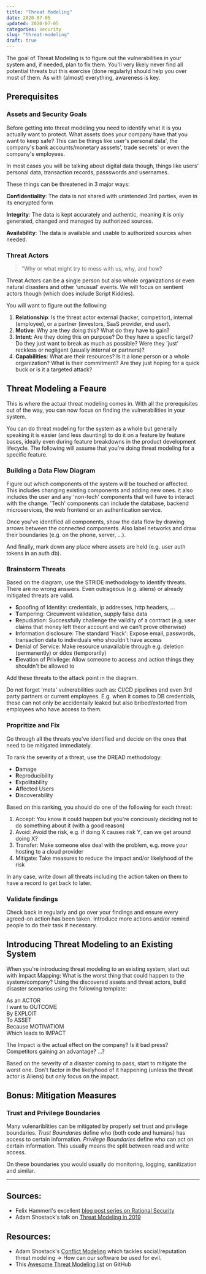 ```yaml
---
title: "Threat Modeling"
date: 2020-07-05
updated: 2020-07-05
categories: security
slug: "threat-modeling"
draft: true
---
```


The goal of Threat Modeling is to figure out the vulnerabilities in your system and, if needed, plan to fix them. You'll very likely never find all potential threats but this exercise (done regularly) should help you over most of them. As with (almost) everything, awareness is key.

## Prerequisites

### Assets and Security Goals

Before getting into threat modeling you need to identify what it is you actually want to protect. What assets does your company have that you want to keep safe? This can be things like user's personal data', the company's bank accounts/monetary asssets',  trade secrets' or even the company's employees.

In most cases you will be talking about digital data though, things like users' personal data, transaction records, passswords and usernames.

These things can be threatened in 3 major ways:

**Confidentiality**: The data is not shared with unintended 3rd parties, even in its encrypted form

**Integrity**: The data is kept accurately and authentic, meaning it is only generated, changed and managed by authorized sources.

**Availability**: The data is available and usable to authorized sources when needed.


### Threat Actors

> "Why or what might try to mess with us, why, and how?

Threat Actors can be a single person but also whole organizations or even natural disasters and other 'unusual' events. We will focus on sentient actors though (which does include Script Kiddies).

You will want to figure out the following:

1. **Relationship**: Is the threat actor external (hacker, competitor), internal (employee), or a partner (investors, SaaS provider, end user).
2. **Motive**: Why are they doing this? What do they have to gain?
3. **Intent**: Are they doing this on purpose? Do they have a specfic target? Do they just want to break as much as possible? Were they 'just' reckless or negligent (usually internal or partners)?
4. **Capabilities**: What are their resources? Is it a lone person or a whole organization? What is their commitment? Are they just hoping for a quick buck or is it a targeted attack?



## Threat Modeling a Feaure

This is where the actual threat modeling comes in. With all the prerequisites out of the way, you can now focus on finding the vulnerabilities in your system.

You can do threat modeling for the system as a whole but generally speaking it is easier (and less daunting) to do it on a feature by feature bases, ideally even during feature breakdowns in the product development lifecycle. The following will assume that you're doing threat modeling for a specific feature.

### Building a Data Flow Diagram

Figure out which components of the system will be touched or affected. This includes changing existing components and adding new ones. it also includes the user and any 'non-tech' components that will have to interact with the change. 'Tech' components can include the database, backend microservices, the web frontend or an authentication service.

Once you've identified all components, show the data flow by drawing arrows between the connected components. Also label networks and draw their boundaries (e.g. on the phone, server, ...).

And finally, mark down any place where assets are held (e.g. user auth tokens in an auth db).

### Brainstorm Threats

Based on the diagram, use the STRIDE methodology to identify threats. There are no wrong answers. Even outrageous (e.g. aliens) or already mitigated threats are valid.

* **S**poofing of Identity: credentials, ip addresses, http headers, ...
* **T**ampering: Circumvent validation, supply false data
* **R**epudiation: Successfully challenge the vaildity of a contract (e.g. user claims that money left theor account and we can't prove otherwise)
* **I**nformation disclosure: The standard 'Hack': Expose email, passwords, transaction data to individuals who shouldn't have access
* **D**enial of Service: Make resource unavailable through e.g. deletion (permanently) or ddos (temporarily)
* **E**levation of Privilege: Allow someone to access and action things they shouldn't be allowed to

Add these threats to the attack point in the diagram.

Do not forget 'meta' vulnerabilities such as: CI/CD pipelines and even 3rd party partners or current employees. E.g. when it comes to DB credentials, these can not only be accidentally leaked but also bribed/extorted from employees who have access to them.

### Propritize and Fix

Go through all the threats you've identified and decide on the ones that need to be mitigated immediately.

To rank the severity of a threat, use the DREAD methodology:

* **D**amage
* **R**eproducibility
* **E**xpolitability
* **A**ffected Users
* **D**iscoverability

Based on this ranking, you should do one of the following for each threat:

1. Accept: You know it could happen but you're conciously deciding not to do something about it (with a good reason)
2. Avoid: Avoid the risk, e.g. if doing X causes risk Y, can we get around doing X?
3. Transfer: Make someone else deal with the problem, e.g. move your hosting to a cloud provider
4. Mitigate: Take measures to reduce the impact and/or likelyhood of the risk

In any case, write down all threats including the action taken on them to have a record to get back to later.


### Validate findings

Check back in regularly and go over your findings and ensure every agreed-on action has been taken. Introduce more actions and/or remind people to do their task if necessary.



## Introducing Threat Modeling to an Existing System

When you're introducing threat modeling to an existing system, start out with Impact Mapping: What is the worst thing that could happen to the system/company? Using the discovered assets and threat actors, build disaster scenarios using the following template:

As an ACTOR  
I want to OUTCOME  
By EXPLOIT  
To ASSET  
Because MOTIVATIOM  
Which leads to IMPACT  

The Impact is the actual effect on the company? Is it bad press? Competitors gaining an advantage? ...?

Based on the severity of a disaster coming to pass, start to mitigate the worst one. Don't factor in the likelyhood of it happening (unless the threat actor is Aliens) but only focus on the impact.



## Bonus: Mitigation Measures

### Trust and Privilege Boundaries

Many vulenariblities can be mitigated by properly set trust and privilege boundaries. _Trust Boundaries_ define who (both code and humans) has access to certain information. _Privilege Boundaries_ define who can act on certain information. This usually means the split between read and write access.

On these boundaries you would usually do monitoring, logging, sanitization and similar.



---- 

## Sources:

* Felix Hammerl's excellent [blog post series on Rational Security](https://felixhammerl.com/2018/05/03/Sec-1-Introduction-to-Rational-Security.html)
* Adam Shostack's talk on [Threat Modeling in 2019]()

## Resources:
* Adam Shostack's [Conflict Modeling](https://github.com/adamshostack/conflictmodeling) which tackles social/reputation threat modeling -> How can our software be used for evil.
* This [Awesome Threat Modeling list](https://github.com/hysnsec/awesome-threat-modelling) on GitHub
